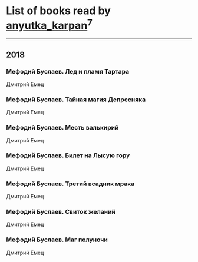 # List of books read by [anyutka_karpan](http://vk.com/id59793548)<sup>7</sup>
---

## 2018

### Мефодий Буслаев. Лед и пламя Тартара
Дмитрий Емец


### Мефодий Буслаев. Тайная магия Депресняка
Дмитрий Емец


### Мефодий Буслаев. Месть валькирий
Дмитрий Емец


### Мефодий Буслаев. Билет на Лысую гору
Дмитрий Емец


### Мефодий Буслаев. Третий всадник мрака
Дмитрий Емец


### Мефодий Буслаев. Свиток желаний
Дмитрий Емец


### Мефодий Буслаев. Маг полуночи
Дмитрий Емец



